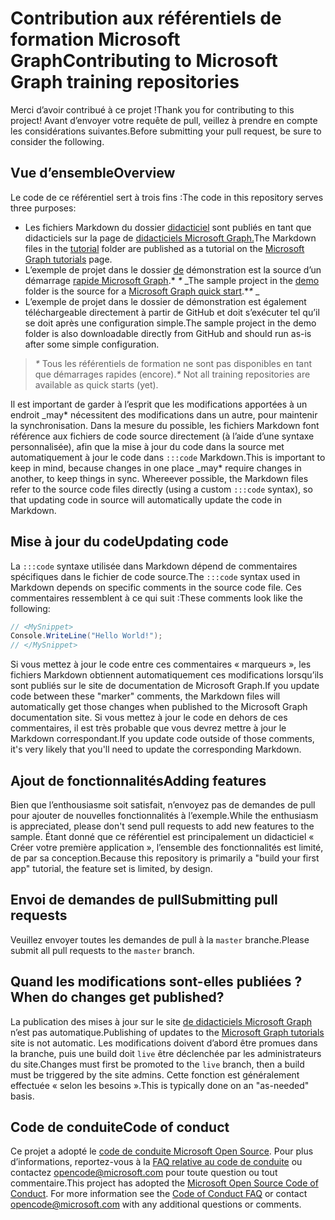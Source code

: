# <a name="contributing-to-microsoft-graph-training-repositories"></a><span data-ttu-id="6e6b1-101">Contribution aux référentiels de formation Microsoft Graph</span><span class="sxs-lookup"><span data-stu-id="6e6b1-101">Contributing to Microsoft Graph training repositories</span></span>

<span data-ttu-id="6e6b1-102">Merci d’avoir contribué à ce projet !</span><span class="sxs-lookup"><span data-stu-id="6e6b1-102">Thank you for contributing to this project!</span></span> <span data-ttu-id="6e6b1-103">Avant d’envoyer votre requête de pull, veillez à prendre en compte les considérations suivantes.</span><span class="sxs-lookup"><span data-stu-id="6e6b1-103">Before submitting your pull request, be sure to consider the following.</span></span>

## <a name="overview"></a><span data-ttu-id="6e6b1-104">Vue d’ensemble</span><span class="sxs-lookup"><span data-stu-id="6e6b1-104">Overview</span></span>

<span data-ttu-id="6e6b1-105">Le code de ce référentiel sert à trois fins :</span><span class="sxs-lookup"><span data-stu-id="6e6b1-105">The code in this repository serves three purposes:</span></span>

- <span data-ttu-id="6e6b1-106">Les fichiers Markdown du dossier [didacticiel](/tutorial) sont publiés en tant que didacticiels sur la page de [didacticiels Microsoft Graph.](https://docs.microsoft.com/graph/tutorials)</span><span class="sxs-lookup"><span data-stu-id="6e6b1-106">The Markdown files in the [tutorial](/tutorial) folder are published as a tutorial on the [Microsoft Graph tutorials](https://docs.microsoft.com/graph/tutorials) page.</span></span>
- <span data-ttu-id="6e6b1-107">L’exemple de projet dans le dossier [de](/demo) démonstration est la source d’un démarrage [rapide Microsoft Graph](https://developer.microsoft.com/graph/quick-start).\* *\** _</span><span class="sxs-lookup"><span data-stu-id="6e6b1-107">The sample project in the [demo](/demo) folder is the source for a [Microsoft Graph quick start](https://developer.microsoft.com/graph/quick-start).\**\** _</span></span>
- <span data-ttu-id="6e6b1-108">L’exemple de projet dans le dossier de démonstration est également téléchargeable directement à partir de GitHub et doit s’exécuter tel qu’il se doit après une configuration simple.</span><span class="sxs-lookup"><span data-stu-id="6e6b1-108">The sample project in the demo folder is also downloadable directly from GitHub and should run as-is after some simple configuration.</span></span>

> <span data-ttu-id="6e6b1-109">_*\**_ Tous les référentiels de formation ne sont pas disponibles en tant que démarrages rapides (encore).</span><span class="sxs-lookup"><span data-stu-id="6e6b1-109">_*\**_ Not all training repositories are available as quick starts (yet).</span></span>

<span data-ttu-id="6e6b1-110">Il est important de garder à l’esprit que les modifications apportées à un endroit _may\* nécessitent des modifications dans un autre, pour maintenir la synchronisation. Dans la mesure du possible, les fichiers Markdown font référence aux fichiers de code source directement (à l’aide d’une syntaxe personnalisée), afin que la mise à jour du code dans la source met automatiquement à jour le code dans `:::code` Markdown.</span><span class="sxs-lookup"><span data-stu-id="6e6b1-110">This is important to keep in mind, because changes in one place _may\* require changes in another, to keep things in sync. Whereever possible, the Markdown files refer to the source code files directly (using a custom `:::code` syntax), so that updating code in source will automatically update the code in Markdown.</span></span>

## <a name="updating-code"></a><span data-ttu-id="6e6b1-111">Mise à jour du code</span><span class="sxs-lookup"><span data-stu-id="6e6b1-111">Updating code</span></span>

<span data-ttu-id="6e6b1-112">La `:::code` syntaxe utilisée dans Markdown dépend de commentaires spécifiques dans le fichier de code source.</span><span class="sxs-lookup"><span data-stu-id="6e6b1-112">The `:::code` syntax used in Markdown depends on specific comments in the source code file.</span></span> <span data-ttu-id="6e6b1-113">Ces commentaires ressemblent à ce qui suit :</span><span class="sxs-lookup"><span data-stu-id="6e6b1-113">These comments look like the following:</span></span>

```csharp
// <MySnippet>
Console.WriteLine("Hello World!");
// </MySnippet>
```

<span data-ttu-id="6e6b1-114">Si vous mettez à jour le code entre ces commentaires « marqueurs », les fichiers Markdown obtiennent automatiquement ces modifications lorsqu’ils sont publiés sur le site de documentation de Microsoft Graph.</span><span class="sxs-lookup"><span data-stu-id="6e6b1-114">If you update code between these "marker" comments, the Markdown files will automatically get those changes when published to the Microsoft Graph documentation site.</span></span> <span data-ttu-id="6e6b1-115">Si vous mettez à jour le code en dehors de ces commentaires, il est très probable que vous devrez mettre à jour le Markdown correspondant.</span><span class="sxs-lookup"><span data-stu-id="6e6b1-115">If you update code outside of those comments, it's very likely that you'll need to update the corresponding Markdown.</span></span>

## <a name="adding-features"></a><span data-ttu-id="6e6b1-116">Ajout de fonctionnalités</span><span class="sxs-lookup"><span data-stu-id="6e6b1-116">Adding features</span></span>

<span data-ttu-id="6e6b1-117">Bien que l’enthousiasme soit satisfait, n’envoyez pas de demandes de pull pour ajouter de nouvelles fonctionnalités à l’exemple.</span><span class="sxs-lookup"><span data-stu-id="6e6b1-117">While the enthusiasm is appreciated, please don't send pull requests to add new features to the sample.</span></span> <span data-ttu-id="6e6b1-118">Étant donné que ce référentiel est principalement un didacticiel « Créer votre première application », l’ensemble des fonctionnalités est limité, de par sa conception.</span><span class="sxs-lookup"><span data-stu-id="6e6b1-118">Because this repository is primarily a "build your first app" tutorial, the feature set is limited, by design.</span></span>

## <a name="submitting-pull-requests"></a><span data-ttu-id="6e6b1-119">Envoi de demandes de pull</span><span class="sxs-lookup"><span data-stu-id="6e6b1-119">Submitting pull requests</span></span>

<span data-ttu-id="6e6b1-120">Veuillez envoyer toutes les demandes de pull à la `master` branche.</span><span class="sxs-lookup"><span data-stu-id="6e6b1-120">Please submit all pull requests to the `master` branch.</span></span>

## <a name="when-do-changes-get-published"></a><span data-ttu-id="6e6b1-121">Quand les modifications sont-elles publiées ?</span><span class="sxs-lookup"><span data-stu-id="6e6b1-121">When do changes get published?</span></span>

<span data-ttu-id="6e6b1-122">La publication des mises à jour sur le site [de didacticiels Microsoft Graph](https://docs.microsoft.com/graph/tutorials) n’est pas automatique.</span><span class="sxs-lookup"><span data-stu-id="6e6b1-122">Publishing of updates to the [Microsoft Graph tutorials](https://docs.microsoft.com/graph/tutorials) site is not automatic.</span></span> <span data-ttu-id="6e6b1-123">Les modifications doivent d’abord être promues dans la branche, puis une build doit `live` être déclenchée par les administrateurs du site.</span><span class="sxs-lookup"><span data-stu-id="6e6b1-123">Changes must first be promoted to the `live` branch, then a build must be triggered by the site admins.</span></span> <span data-ttu-id="6e6b1-124">Cette fonction est généralement effectuée « selon les besoins ».</span><span class="sxs-lookup"><span data-stu-id="6e6b1-124">This is typically done on an "as-needed" basis.</span></span>

## <a name="code-of-conduct"></a><span data-ttu-id="6e6b1-125">Code de conduite</span><span class="sxs-lookup"><span data-stu-id="6e6b1-125">Code of conduct</span></span>

<span data-ttu-id="6e6b1-p106">Ce projet a adopté le [code de conduite Microsoft Open Source](https://opensource.microsoft.com/codeofconduct/). Pour plus d’informations, reportez-vous à la [FAQ relative au code de conduite](https://opensource.microsoft.com/codeofconduct/faq/) ou contactez [opencode@microsoft.com](mailto:opencode@microsoft.com) pour toute question ou tout commentaire.</span><span class="sxs-lookup"><span data-stu-id="6e6b1-p106">This project has adopted the [Microsoft Open Source Code of Conduct](https://opensource.microsoft.com/codeofconduct/). For more information see the [Code of Conduct FAQ](https://opensource.microsoft.com/codeofconduct/faq/) or contact [opencode@microsoft.com](mailto:opencode@microsoft.com) with any additional questions or comments.</span></span>
